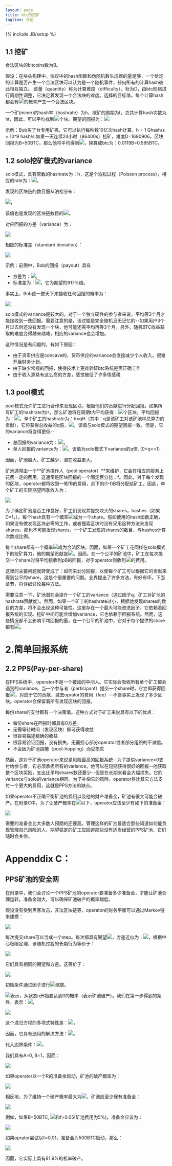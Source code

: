 ```yaml
---
layout: page
title: btc的挖矿
tagline: 介绍
---
```

{% include JB/setup %}

## 1.1 挖矿

合法区块的bitcoins数为B。

假设：在块头构建中，协议中的hash函数和伪随机数生成器的量足够，一个给定的计算是否产生一个合法区块可以认为是一个随机事件，任何所有的计算hash彼此相互独立。
该量（quantity）称为计算难度（difficulty），标为D，由btc网络进行周期性调整，它决定着发现一个合法块的难度。选择的目标值，每个计算hash都会有<img src="http://www.forkosh.com/mathtex.cgi?\frac{1}{2^{32}D}">的概率产生一个合法区块。

一个矿(miner)的hash率（hashrate）为h，挖矿的周期为t，总共计算hash次数为ht，因此，可以平均找到<img src="http://www.forkosh.com/mathtex.cgi?\frac{ht}{2^{32}D}">个块。期望的回报为：<img src="http://www.forkosh.com/mathtex.cgi?\frac{htB}{2^{32}D}">

示例：Bob买了台专用矿机，它可以执行每秒数10亿次hash计算。h = 1 Ghash/s = 10^9 hash/s.如果一天连续24小时（86400s）挖矿，难度D=1690906，区块回报为B=50BTC，那么他将平均得到<img src="http://www.forkosh.com/mathtex.cgi?(ht)/(2^{32}D)=(10^{9}hash/s*86400s)/(2^{32}*1690906)\approx0.0119 blocks">，换算成btc为：0.0119B=0.595BTC。

## 1.2 solo挖矿模式的variance

solo模式，具有常数的hashrate为：h，这是个泊松过程（Poisson process），相应的rate为：<img src="http://www.forkosh.com/mathtex.cgi?\frac{h}{2^{32}D}">。

发现的区块链的数目服从泊松分布：

<img src="http://www.forkosh.com/mathtex.cgi?\lambda=\frac{ht}{2^{32}D}">，

该值也是发现的区块链数目的<img src="http://www.forkosh.com/mathtex.cgi?variance^{2}">。

对应回报的方差（variance）为：

<img src="http://www.forkosh.com/mathtex.cgi?\lambda*B^{2}=\frac{htB^{2}}{2^{32}*D}">

相应的标准差（standard deviation）：

<img src="http://www.forkosh.com/mathtex.cgi? \frac{\sqrt{\lambda*B^{2}}}{\lambda*B}=\frac{1}{\sqrt{\lambda}}=\sqrt{\frac{2^{32}D}{ht}}">

示例：前例中，Bob的回报（payout）具有

- 方差为：<img src="http://www.forkosh.com/mathtex.cgi?0.0119B^{2} = 29.75BTC^{2}">, 
- 标准差为：<img src="http://www.forkosh.com/mathtex.cgi?\sqrt{29.75BTC^{2}}\approx5.454BTC">，它为期望的917%倍。

事实上，Bob这一整天下来接收任何回报的概率为：

<img src="http://www.forkosh.com/mathtex.cgi?1-exp(-\lambda)\approx1.18%">

solo模式的variance是较大的。对于一个独立硬件的参与者来说，平均等3个月才能接收到一些回报。需要注意的是，该过程是完全随机且无记忆的--如果用户3个月过去后还没有发现一个块，他可能还需平均再等3个月。另外，随机BTC收益获取的难度变得越来越难，相应的variance也会增加。

这种情况是有问题的，有如下原因：

- 由于货币供应是concave的，货币供应的variance会直接减少个人收入。很难开展财务计划。
- 由于缺少常规的回报，使得技术上更难验证btc系统是否正确工作
- 由于收入源具有这么高的方差，感觉被征了许多情感税

## 1.3 pool模式

pool模式允许矿工进行合作来发现区块，根据他们的贡献进行分配回报。如果所有矿工的hashrate为H，那么矿池将在周期t内平均获得：<img src="http://www.forkosh.com/mathtex.cgi?\frac{Ht}{2^{32}D}">个区块，平均回报为：<img src="http://www.forkosh.com/mathtex.cgi?\frac{HtB}{2^{32}D}">。单个矿工的hashrate为：h=qH（其中：q是该矿工对该矿池中总算力的贡献），它将获得总收益的q倍，<img src="http://www.forkosh.com/mathtex.cgi?q\frac{HtB}{2^{32}D}=\frac{htB}{2^{32}D}">，该值与solo模式的期望回报一致。但是，它的variance将变得更低--

- 总回报的variance为：<img src="http://www.forkosh.com/mathtex.cgi?q\frac{HtB}{2^{32}D}=\frac{HtB^{2}}{2^{32}D}">，
- 单人回报的variance为：<img src="http://www.forkosh.com/mathtex.cgi?q^{2}\frac{HtB^{2}}{2^{32}D}=q\frac{htB^{2}}{2^{32}D}">，该值为solo模式下variance的q倍. (0<q<<1)

因而，矿池越大，矿工越少，潜在收益更大。

矿池通常由一个**矿池操作人（pool operator）**来维护，它会在相应的服务上花费一定的费用。这通常是区块回报的一个固定百分比：f。因此，对于每个发现的区块，operator都将收到一笔fB的费用，余下的(1-f)B将分配给矿工。因此，单个矿工的实际期望回季收入为：

<img src="http://www.forkosh.com/mathtex.cgi?\frac{(1-f)htB}{2^{32}D}">

为了确定矿池是否工作良好，矿工们发现并提交块头的shares，hashes（如果D=1，）。每个hash具有一个概率<img src="http://www.forkosh.com/mathtex.cgi?\frac{1}{2^{32}}">成为一个share。假如使用的hash函数正确，如果没有做发现区块必需的工作，或者搜索区块时没有采用这种方法来发现shares，那也不可能发现shares。一个矿工发现的shares的数目，与hashes计算次数成比例。

每个share都有一个概率<img src="http://www.forkosh.com/mathtex.cgi?p=\frac{1}{D}">成为合法区块。因而，如果一个矿工花同样在solo模式下的挖矿算力，他的期望贡献是<img src="http://www.forkosh.com/mathtex.cgi?pB">。因而，在一个公平的矿池中，矿工在每次提交一个share时将平均接收到pB的回报，对于operator则收到<img src="http://www.forkosh.com/mathtex.cgi?(1-f)pB">的费用。

这里的主要问题就转变成了：如何来划分回报，以使每个矿工可以根据它的贡献来得到公平的share，这是个很重要的问题。业界提出了许多方法，有好有坏。下面章节，将详细讨论每种方法。

需要注意一下，矿池潜在会提升一个矿工的variance（通过因子q，矿工对矿池的hashrate贡献度）。然而，如果一个矿工的hashrate过小，根据他发现shares的数目的方差，将不会出现这种可能性。这里存在一个最大可能改进因子，它依赖着回报系统的实现。挖矿中间可能会增加variance，它也依赖于回报系统。然而，这些情况都不会影响平均回报的量，在一个公平的矿池中，它对于每个提供的share都有<img src="http://www.forkosh.com/mathtex.cgi?(1-f)pB">。


# 2.简单回报系统

## 2.2 PPS(Pay-per-share)

在PPS系统中，operator不是一个被动的中间人。它实际会吸收所有单个矿工都会遇到的variance。当一个参与者（participant）提交一个share时，它立即获得回报<img src="http://www.forkosh.com/mathtex.cgi?(1-f)pB">，对应于它的贡献，减去oprator的费用（fee）--不管事实上发现了多少区块。operator会保留着所有发现区块的回报。

每份share的支付都有一个决策值。这种方式对于矿工来说具有以下的优点：

- 每份share在回报时都具有0方差。
- 无需等待时间（发现区块）即可获得收益
- 很容易描述精确的收益
- 很容易验证回报，没有损失，无需担心部分operator或者部分组织的不诚信。
- 不会因为矿池跳槽（pool-hopping）而受损失

然而，这对于矿池operator来说是风险最高的回报系统--为了提供variance=0支付给参与者，它必须承担所有的variance。他可以在短期获得很好的回报--他获取整个区块奖励，支出比平均shares数还要少--但是在长期来看会大幅损失。它的variance与solo的variance相同。为了补偿它的风险，operator将比其它方法支付一个更大的费用，这就是PPS方法的缺点。

如果operator不正确平衡矿池的费用以及他的财产准备金，矿池有很大可能会破产。在附录C中，为了让破产概率在<img src="http://www.forkosh.com/mathtex.cgi?\delta">以下，operator应该至少有如下的准备金：

<img src="http://www.forkosh.com/mathtex.cgi?R=\frac{Bln\frac{1}{\delta}}{2f}">

需要的准备金比大多数人预期的还要高。管理这样的矿池最适合那些知道如何能负现管理自己风险的人，期望稳定的矿工应回避那些没有适当经营的PPS矿池，它们随时会关停。



# Appenddix C：

## PPS矿池的安全网

在附录中，我们会讨论一个PPS矿池的operator要准备多少准备金，才能让矿池合理运转。准备金越大，可以确保矿池破产的概率越低。

假设没有受到黑客攻击，非法区块链等，operator的财务平衡可以通过Markov链来建模：

<img src="http://www.forkosh.com/mathtex.cgi? X_{t+1}-X_{t}=\{ \begin{aligned} &-(1-f)pB+B & w.p. & & p \\ &-(1-f)pB & w.p. & & 1-p \end{aligned}">

每次提交share可以当成一个step。每次都具有期望<img src="http://www.forkosh.com/mathtex.cgi?fpB">，方差近似为：<img src="http://www.forkosh.com/mathtex.cgi?pB^{2}">，根据中心极限定理，该随机过程的长期行为等价于：

<img src="http://www.forkosh.com/mathtex.cgi? X_{t+1}-X_{t}=\{ \begin{aligned} &+\sqrt{p}B & w.p. & & 1+f\sqrt{p}/2 \\ &-\sqrt{p}B & w.p. & & 1-f\sqrt{p}/2 \end{aligned}">


它们具有相同的期望和方差。这等价于：

<img src="http://www.forkosh.com/mathtex.cgi? X_{t+1}-X_{t}=\{ \begin{aligned} &+1 & w.p. & & 1+f\sqrt{p}/2 \\ &-1 & w.p. & & 1-f\sqrt{p}/2\end{aligned}">

初始条件通过因子进行<img src="http://www.forkosh.com/mathtex.cgi?\sqrt{p}/2">缩放。

<img src="http://www.forkosh.com/mathtex.cgi?a_n">表示，从状态n开始要达到0的概率（表示矿池破产）。我们在第一步得到的条件，表示：<img src="http://www.forkosh.com/mathtex.cgi?q=(1+f\sqrt{p})/2">,

<img src="http://www.forkosh.com/mathtex.cgi?a_n=qa_n+1+(1-q)a_{n-1}">

这个递归方程的多项式特性是：<img src="http://www.forkosh.com/mathtex.cgi?q\lambda^{2}-\lambda+(1-q)">，

因而，它具有通用的解决方法：<img src="http://www.forkosh.com/mathtex.cgi?a_n=A+B((1-q)/q)^{n}">。

代入边界条件：<img src="http://www.forkosh.com/mathtex.cgi?a_0=1,a_{\infty}=0">，

我们具有A=0, B=1，因而：

<img src="http://www.forkosh.com/mathtex.cgi?a_n=(\frac{1-q}{q})^{n}=(\frac{1-f\sqrt{p}}{1+f\sqrt{p}})^{n} \approx exp(-2fn\sqrt{p})">

如果operator以一个R的准备金启动，矿池的破产概率为：

<img src="http://www.forkosh.com/mathtex.cgi?\delta=a_{R/(\sqrt{p}B)} \approx exp(\frac{-2fR\sqrt{p}}{\sqrt{p}B}) = exp(\frac{-2fR}{B})">

相反地，为了维持一个破产概率最大为<img src="http://www.forkosh.com/mathtex.cgi?\delta">，矿池应至少保有准备金：

<img src="http://www.forkosh.com/mathtex.cgi?R=\frac{Bln(\frac{1}{\delta})}{2f}">

例如，如果B=50BTC, <img src="http://www.forkosh.com/mathtex.cgi?\delta=1/1000">和f=0.05(矿池费用为5%)，准备金应该为：

<img src="http://www.forkosh.com/mathtex.cgi?R=\frac{50BTC*ln1000}{2*0.05} \approx 3454BTC">

如果oprator尝试以f=0.01，准备金为500BTC启动，那么：

<img src="http://www.forkosh.com/mathtex.cgi?\delta=exp(\frac{-2*0.01*500BTC}{50 BTC}) \approx 0.819">

因而，它实际上具有81.9%的机率破产。















